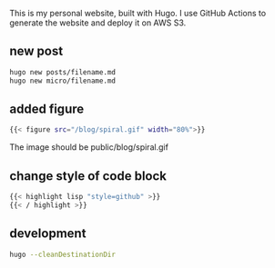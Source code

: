 This is my personal website, built with Hugo. I use GitHub Actions to generate the website and deploy it on AWS S3.

## new post
```sh
hugo new posts/filename.md
hugo new micro/filename.md
```

## added figure
```sh
{{< figure src="/blog/spiral.gif" width="80%">}}
```

The image should be public/blog/spiral.gif

## change style of code block
```sh
{{< highlight lisp "style=github" >}}
{{< / highlight >}}
```

## development
```sh
hugo --cleanDestinationDir
```
